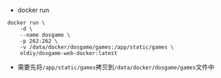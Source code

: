- docker run
```
docker run \
    -d \
    --name dosgame \
    -p 262:262 \
    -v /data/docker/dosgame/games:/app/static/games \
    oldiy/dosgame-web-docker:latest
```

- 需要先将`/app/static/games`拷贝到`/data/docker/dosgame/games`文件中
